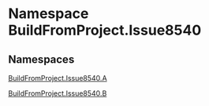 # Namespace BuildFromProject.Issue8540

## Namespaces

[BuildFromProject.Issue8540.A](BuildFromProject.Issue8540.A.md)

[BuildFromProject.Issue8540.B](BuildFromProject.Issue8540.B.md)

